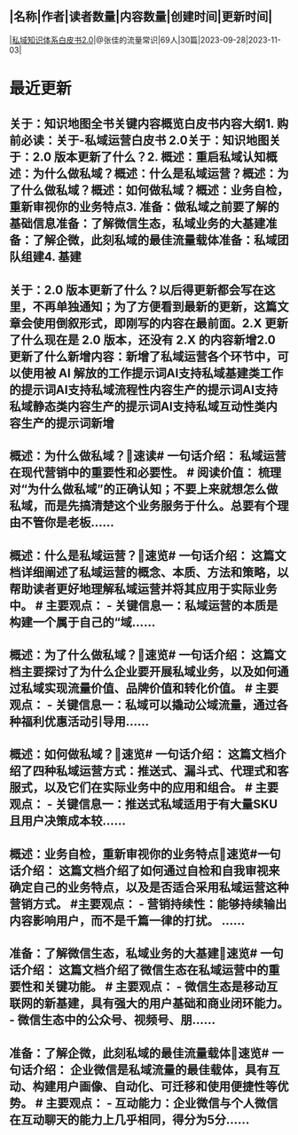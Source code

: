 |名称|作者|读者数量|内容数量|创建时间|更新时间|
---
|[私域知识体系白皮书2.0](https://xiaobot.net/p/siyuwiki?refer=0b133df9-27dc-423b-8101-639049001c13)|@张佳的流量常识|69人|30篇|2023-09-28|2023-11-03|

# 最近更新
## 关于：知识地图全书关键内容概览白皮书内容大纲1. 购前必读：关于-私域运营白皮书 2.0关于：知识地图关于：2.0 版本更新了什么？2. 概述：重启私域认知概述：为什么做私域？概述：什么是私域运营？概述：为了什么做私域？概述：如何做私域？概述：业务自检，重新审视你的业务特点3. 准备：做私域之前要了解的基础信息准备：了解微信生态，私域业务的大基建准备：了解企微，此刻私域的最佳流量载体准备：私域团队组建4. 基建
## 关于：2.0 版本更新了什么？以后得更新都会写在这里，不再单独通知；为了方便看到最新的更新，这篇文章会使用倒叙形式，即刚写的内容在最前面。2.X 更新了什么现在是 2.0 版本，还没有 2.X 的内容新增2.0 更新了什么新增内容：新增了私域运营各个环节中，可以使用被 AI 解放的工作提示词AI支持私域基建类工作的提示词AI支持私域流程性内容生产的提示词AI支持私域静态类内容生产的提示词AI支持私域互动性类内容生产的提示词新增
## 概述：为什么做私域？🤖速读# 一句话介绍： 私域运营在现代营销中的重要性和必要性。 # 阅读价值： 梳理对“为什么做私域”的正确认知；不要上来就想怎么做私域，而是先搞清楚这个业务服务于什么。总要有个理由不管你是老板......
## 概述：什么是私域运营？🤖速览# 一句话介绍： 这篇文档详细阐述了私域运营的概念、本质、方法和策略，以帮助读者更好地理解私域运营并将其应用于实际业务中。 # 主要观点： - 关键信息一：私域运营的本质是构建一个属于自己的“域......
## 概述：为了什么做私域？🤖速览# 一句话介绍： 这篇文档主要探讨了为什么企业要开展私域业务，以及如何通过私域实现流量价值、品牌价值和转化价值。 # 主要观点： - 关键信息一：私域可以撬动公域流量，通过各种福利优惠活动引导用......
## 概述：如何做私域？🤖速览# 一句话介绍： 这篇文档介绍了四种私域运营方式：推送式、漏斗式、代理式和客服式，以及它们在实际业务中的应用和组合。 # 主要观点： - 关键信息一：推送式私域适用于有大量SKU且用户决策成本较......
## 概述：业务自检，重新审视你的业务特点🤖速览#一句话介绍： 这篇文档介绍了如何通过自检和自我审视来确定自己的业务特点，以及是否适合采用私域运营这种营销方式。 #主要观点： - 营销持续性：能够持续输出内容影响用户，而不是千篇一律的打扰。 ......
## 准备：了解微信生态，私域业务的大基建🤖速览# 一句话介绍： 这篇文档介绍了微信生态在私域运营中的重要性和关键功能。 # 主要观点： - 微信生态是移动互联网的新基建，具有强大的用户基础和商业闭环能力。 - 微信生态中的公众号、视频号、朋......
## 准备：了解企微，此刻私域的最佳流量载体🤖速览# 一句话介绍： 企业微信是私域流量的最佳载体，具有互动、构建用户画像、自动化、可迁移和使用便捷性等优势。 # 主要观点： - 互动能力：企业微信与个人微信在互动聊天的能力上几乎相同，得分为5分......

